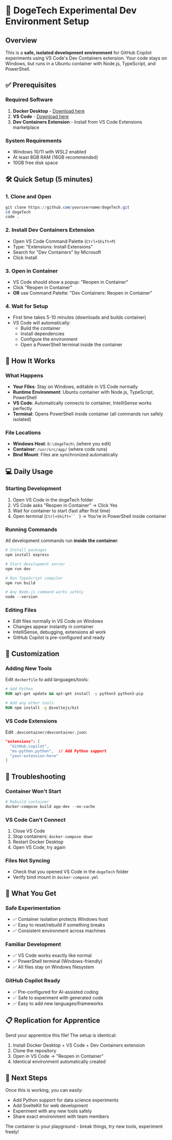 # 🚀 DogeTech Experimental Dev Environment Setup

## Overview
This is a **safe, isolated development environment** for GitHub Copilot experiments using VS Code's Dev Containers extension. Your code stays on Windows, but runs in a Ubuntu container with Node.js, TypeScript, and PowerShell.

## ✅ Prerequisites

### Required Software
1. **Docker Desktop** - [Download here](https://www.docker.com/products/docker-desktop/)
2. **VS Code** - [Download here](https://code.visualstudio.com/)
3. **Dev Containers Extension** - Install from VS Code Extensions marketplace

### System Requirements
- Windows 10/11 with WSL2 enabled
- At least 8GB RAM (16GB recommended)
- 10GB free disk space

## 🛠️ Quick Setup (5 minutes)

### 1. Clone and Open
```powershell
git clone https://github.com/yourusername/dogeTech.git
cd dogeTech
code .
```

### 2. Install Dev Containers Extension
- Open VS Code Command Palette (`Ctrl+Shift+P`)
- Type: "Extensions: Install Extensions"
- Search for "Dev Containers" by Microsoft
- Click Install

### 3. Open in Container
- VS Code should show a popup: "Reopen in Container"
- Click "Reopen in Container"
- **OR** use Command Palette: "Dev Containers: Reopen in Container"

### 4. Wait for Setup
- First time takes 5-10 minutes (downloads and builds container)
- VS Code will automatically:
  - Build the container
  - Install dependencies
  - Configure the environment
  - Open a PowerShell terminal inside the container

## 🎯 How It Works

### What Happens
- **Your Files**: Stay on Windows, editable in VS Code normally
- **Runtime Environment**: Ubuntu container with Node.js, TypeScript, PowerShell
- **VS Code**: Automatically connects to container, IntelliSense works perfectly
- **Terminal**: Opens PowerShell inside container (all commands run safely isolated)

### File Locations
- **Windows Host**: `D:\dogeTech\` (where you edit)
- **Container**: `/usr/src/app/` (where code runs)
- **Bind Mount**: Files are synchronized automatically

## 💻 Daily Usage

### Starting Development
1. Open VS Code in the dogeTech folder
2. VS Code asks "Reopen in Container" → Click Yes
3. Wait for container to start (fast after first time)
4. Open terminal (`Ctrl+Shift+`` ` ) → You're in PowerShell inside container

### Running Commands
All development commands run **inside the container**:
```powershell
# Install packages
npm install express

# Start development server  
npm run dev

# Run TypeScript compiler
npm run build

# Any Node.js command works safely
node --version
```

### Editing Files
- Edit files normally in VS Code on Windows
- Changes appear instantly in container
- IntelliSense, debugging, extensions all work
- GitHub Copilot is pre-configured and ready

## 🔧 Customization

### Adding New Tools
Edit `dockerfile` to add languages/tools:
```dockerfile
# Add Python
RUN apt-get update && apt-get install -y python3 python3-pip

# Add any other tools
RUN npm install -g @sveltejs/kit
```

### VS Code Extensions  
Edit `.devcontainer/devcontainer.json`:
```json
"extensions": [
  "GitHub.copilot",
  "ms-python.python",  // Add Python support
  "your-extension-here"
]
```

## 🚨 Troubleshooting

### Container Won't Start
```powershell
# Rebuild container
docker-compose build app-dev --no-cache
```

### VS Code Can't Connect
1. Close VS Code
2. Stop containers: `docker-compose down`
3. Restart Docker Desktop
4. Open VS Code, try again

### Files Not Syncing
- Check that you opened VS Code in the `dogeTech` folder
- Verify bind mount in `docker-compose.yml`

## 🎯 What You Get

### Safe Experimentation
- ✅ Container isolation protects Windows host
- ✅ Easy to reset/rebuild if something breaks
- ✅ Consistent environment across machines

### Familiar Development  
- ✅ VS Code works exactly like normal
- ✅ PowerShell terminal (Windows-friendly)
- ✅ All files stay on Windows filesystem

### GitHub Copilot Ready
- ✅ Pre-configured for AI-assisted coding
- ✅ Safe to experiment with generated code
- ✅ Easy to add new languages/frameworks

## 📋 Replication for Apprentice

Send your apprentice this file! The setup is identical:
1. Install Docker Desktop + VS Code + Dev Containers extension
2. Clone the repository
3. Open in VS Code → "Reopen in Container"
4. Identical environment automatically created

## 🚀 Next Steps

Once this is working, you can easily:
- Add Python support for data science experiments
- Add SvelteKit for web development
- Experiment with any new tools safely
- Share exact environment with team members

The container is your playground - break things, try new tools, experiment freely!